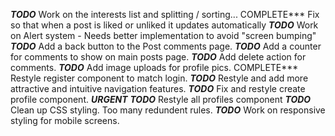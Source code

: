 ***TODO*** Work on the interests list and splitting / sorting...
COMPLETE*** Fix so that when a post is liked or unliked it updates automatically
***TODO*** Work on Alert system - Needs better implementation to avoid "screen bumping"
***TODO*** Add a back button to the Post comments page.
***TODO*** Add a counter for comments to show on main posts page.
***TODO*** Add delete action for comments.
***TODO*** Add image uploads for profile pics.
COMPLETE*** Restyle register component to match login.
***TODO*** Restyle and add more attractive and intuitive navigation features.
***TODO*** Fix and restyle create profile component.  ***URGENT***
***TODO*** Restyle all profiles component
***TODO*** Clean up CSS styling. Too many redundent rules.
***TODO*** Work on responsive styling for mobile screens.


